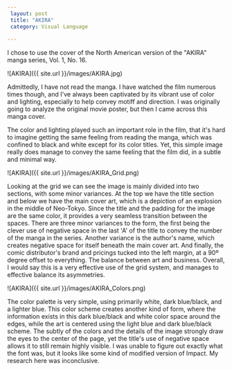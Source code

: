 ```yaml
---
 layout: post
 title: "AKIRA"
 category: Visual Language
 
---
```


I chose to use the cover of the North American version of the "AKIRA" manga series, Vol. 1, No. 16. 

![AKIRA]({{ site.url }}/images/AKIRA.jpg)


Admittedly, I have not read the manga. I have watched the film numerous times though, and I've always been captivated by its vibrant use of color and lighting, especially to help convey motiff and direction. I was originally going to analyze the original movie poster, but then I came across this manga cover. 

The color and lighting played such an important role in the film, that it's hard to imagine getting the same feeling from reading the manga, which was confined to black and white except for its color titles. Yet, this simple image really does manage to convey the same feeling that the film did, in a subtle and minimal way. 

![AKIRA]({{ site.url }}/images/AKIRA_Grid.png)

Looking at the grid we can see the image is mainly divided into two sections, with some minor variances. At the top we have the title section and below we have the main cover art, which is a depiction of an explosion in the middle of Neo-Tokyo. Since the title and the padding for the image are the same color, it provides a very seamless transition between the spaces. There are three minor variances to the form, the first being the clever use of negative space in the last 'A' of the title to convey the number of the manga in the series. Another variance is the author's name, which creates negative space for itself beneath the main cover art. And finally, the comic distributor's brand and pricings tucked into the left margin, at a 90º degree offset to everything. The balance between art and business. Overall, I would say this is a very effective use of the grid system, and manages to effective balance its asymmetries. 

![AKIRA]({{ site.url }}/images/AKIRA_Colors.png)

The color palette is very simple, using primarily white, dark blue/black, and a lighter blue. This color scheme creates another kind of form, where the information exists in this dark blue/black and white color space around the edges, while the art is centered using the light blue and dark blue/black scheme. The subtly of the colors and the details of the image strongly draw the eyes to the center of the page, yet the title's use of negative space allows it to still remain highly visible. I was unable to figure out exactly what the font was, but it looks like some kind of modified version of Impact. My research here was inconclusive. 





